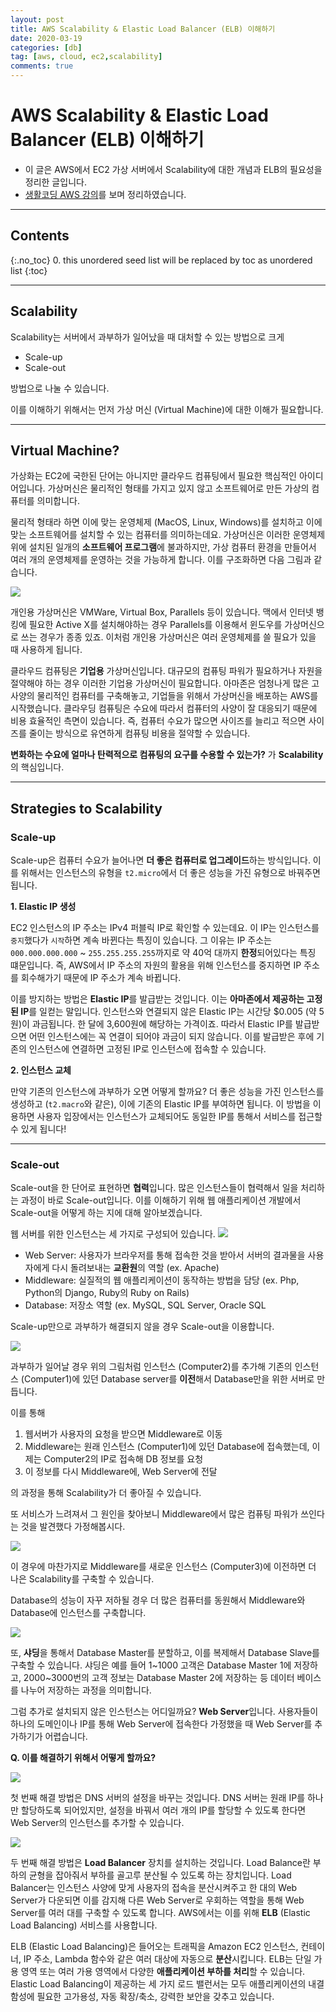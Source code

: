 ```yaml
---
layout: post
title: AWS Scalability & Elastic Load Balancer (ELB) 이해하기
date: 2020-03-19
categories: [db]
tag: [aws, cloud, ec2,scalability]
comments: true
---
```

#  AWS Scalability & Elastic Load Balancer (ELB) 이해하기
* 이 글은 AWS에서 EC2 가상 서버에서 Scalability에 대한 개념과 ELB의 필요성을 정리한 글입니다.
* [생활코딩 AWS 강의](https://opentutorials.org/course/2717/11294)를 보며 정리하였습니다.

---
## **Contents**
{:.no_toc}
0. this unordered seed list will be replaced by toc as unordered list
{:toc}

---
## **Scalability**

Scalability는 서버에서 과부하가 일어났을 때 대처할 수 있는 방법으로 크게 

* Scale-up
* Scale-out

방법으로 나눌 수 있습니다.

이를 이해하기 위해서는 먼저 가상 머신 (Virtual Machine)에 대한 이해가 필요합니다.

---
## **Virtual Machine?**

가상화는 EC2에 국한된 단어는 아니지만 클라우드 컴퓨팅에서 필요한 핵심적인 아이디어입니다. 
가상머신은 물리적인 형태를 가지고 있지 않고 소프트웨어로 만든 가상의 컴퓨터를 의미합니다.

물리적 형태라 하면 이에 맞는 운영체제 (MacOS, Linux, Windows)를 설치하고 이에 맞는 소프트웨어를 설치할 수 있는 컴퓨터를 의미하는데요.
가상머신은 이러한 운영체제 위에 설치된 일개의 **소프트웨어 프로그램**에 불과하지만, 가상 컴퓨터 환경을 만들어서 여러 개의 운영체제를 운영하는 것을 가능하게 합니다. 이를 구조화하면 다음 그림과 같습니다.

![](../images/aws-scale-1.png)

개인용 가상머신은 VMWare, Virtual Box, Parallels 등이 있습니다. 
맥에서 인터넷 뱅킹에 필요한 Active X를 설치해야하는 경우 Parallels를 이용해서 윈도우를 가상머신으로 쓰는 경우가 종종 있죠.
이처럼 개인용 가상머신은 여러 운영체제를 쓸 필요가 있을 때 사용하게 됩니다.

클라우드 컴퓨팅은 **기업용** 가상머신입니다. 대규모의 컴퓨팅 파워가 필요하거나 자원을 절약해야 하는 경우 이러한 기업용 가상머신이 필요합니다.
아마존은 엄청나게 많은 고사양의 물리적인 컴퓨터를 구축해놓고, 기업들을 위해서 가상머신을 배포하는 AWS를 시작했습니다.
클라우딩 컴퓨팅은 수요에 따라서 컴퓨터의 사양이 잘 대응되기 때문에 비용 효율적인 측면이 있습니다.
즉, 컴퓨터 수요가 많으면 사이즈를 늘리고 적으면 사이즈를 줄이는 방식으로 유연하게 컴퓨팅 비용을 절약할 수 있습니다. 

**변화하는 수요에 얼마나 탄력적으로 컴퓨팅의 요구를 수용할 수 있는가?** 가 **Scalability**의 핵심입니다.


---
## **Strategies to Scalability**
### **Scale-up**

Scale-up은 컴퓨터 수요가 늘어나면 **더 좋은 컴퓨터로 업그레이드**하는 방식입니다. 
이를 위해서는 인스턴스의 유형을 `t2.micro`에서 더 좋은 성능을 가진 유형으로 바꿔주면 됩니다. 


**1. Elastic IP 생성**

EC2 인스턴스의 IP 주소는 IPv4 퍼블릭 IP로 확인할 수 있는데요. 
이 IP는 인스턴스를 `중지`했다가 `시작`하면 계속 바뀐다는 특징이 있습니다.
그 이유는 IP 주소는 `000.000.000.000` ~ `255.255.255.255`까지로 약 40억 대까지 **한정**되어있다는 특징 떄문입니다. 
즉, AWS에서 IP 주소의 자원의 활용을 위해 인스턴스를 중지하면 IP 주소를 회수해가기 때문에 IP 주소가 계속 바뀝니다. 

이를 방지하는 방법은 **Elastic IP**를 발급받는 것입니다. 이는 **아마존에서 제공하는 고정된 IP**를 일컫는 말입니다. 
인스턴스와 연결되지 않은 Elastic IP는 시간당 $0.005 (약 5원)이 과금됩니다. 한 달에 3,600원에 해당하는 가격이죠. 
따라서 Elastic IP를 발급받으면 어떤 인스턴스에는 꼭 연결이 되어야 과금이 되지 않습니다.
이를 발급받은 후에 기존의 인스턴스에 연결하면 고정된 IP로 인스턴스에 접속할 수 있습니다.


**2. 인스턴스 교체**

만약 기존의 인스턴스에 과부하가 오면 어떻게 할까요? 
더 좋은 성능을 가진 인스턴스를 생성하고 (`t2.macro`와 같은), 이에 기존의 Elastic IP를 부여하면 됩니다. 이 방법을 이용하면 사용자 입장에서는 인스턴스가 교체되어도 동일한 IP를 통해서 서비스를 접근할 수 있게 됩니다!


---
### **Scale-out**

Scale-out을 한 단어로 표현하면 **협력**입니다. 많은 인스턴스들이 협력해서 일을 처리하는 과정이 바로 Scale-out입니다.
이를 이해하기 위해 웹 애플리케이션 개발에서 Scale-out을 어떻게 하는 지에 대해 알아보겠습니다.

웹 서버를 위한 인스턴스는 세 가지로 구성되어 있습니다.
![](../images/aws-scale-2.png)

* Web Server: 사용자가 브라우저를 통해 접속한 것을 받아서 서버의 결과물을 사용자에게 다시 돌려보내는 **교환원**의 역할 (ex. Apache)
* Middleware: 실질적의 웹 애플리케이션이 동작하는 방법을 담당 (ex. Php, Python의 Django, Ruby의 Ruby on Rails)
* Database: 저장소 역할 (ex. MySQL, SQL Server, Oracle SQL

Scale-up만으로 과부하가 해결되지 않을 경우 Scale-out을 이용합니다.

![](../images/aws-scale-3.png)

과부하가 일어날 경우 위의 그림처럼 인스턴스 (Computer2)를 추가해 기존의 인스턴스 (Computer1)에 있던 Database server를 **이전**해서 Database만을 위한 서버로 만듭니다.

이를 통해
1. 웹서버가 사용자의 요청을 받으면 Middleware로 이동
2. Middleware는 원래 인스턴스 (Computer1)에 있던 Database에 접속했는데, 이제는 Computer2의 IP로 접속해 DB 정보를 요청
3. 이 정보를 다시 Middleware에, Web Server에 전달

의 과정을 통해 Scalability가 더 좋아질 수 있습니다. 

또 서비스가 느려져서 그 원인을 찾아보니 Middleware에서 많은 컴퓨팅 파워가 쓰인다는 것을 발견했다 가정해봅시다.

![](../images/aws-scale-4.png)

이 경우에 마찬가지로 Middleware를 새로운 인스턴스 (Computer3)에 이전하면 더 나은 Scalability를 구축할 수 있습니다.

Database의 성능이 자꾸 저하될 경우 더 많은 컴퓨터를 동원해서 Middleware와 Database에 인스턴스를 구축합니다.

![](../images/aws-scale-5.png)

또, **샤딩**을 통해서 Database Master를 분할하고, 이를 복제해서 Database Slave를 구축할 수 있습니다.
샤딩은 예를 들어 1~1000 고객은 Database Master 1에 저장하고, 2000~3000번의 고객 정보는 Database Master 2에 저장하는 등 
데이터 베이스를 나누어 저장하는 과정을 의미합니다.

그럼 추가로 설치되지 않은 인스턴스는 어디일까요? **Web Server**입니다.
사용자들이 하나의 도메인이나 IP를 통해 Web Server에 접속한다 가정했을 때 Web Server를 추가하기가 어렵습니다.

**Q. 이를 해결하기 위해서 어떻게 할까요?**

![](../images/aws-scale-sol1.png)

첫 번째 해결 방법은 DNS 서버의 설정을 바꾸는 것입니다. DNS 서버는 원래 IP를 하나만 할당하도록 되어있지만, 설정을 바꿔서 여러 개의 IP를 할당할 수 있도록 한다면 Web Server의 인스턴스를 추가할 수 있습니다.

![](../images/aws-scale-sol2.png)

두 번째 해결 방법은 **Load Balancer** 장치를 설치하는 것입니다. 
Load Balance란 부하의 균형을 잡아줘서 부하를 골고루 분산될 수 있도록 하는 장치입니다. Load Balancer는 인스턴스 사양에 맞게 사용자의 접속을 분산시켜주고 한 대의 Web Server가 다운되면 이를 감지해 다른 Web Server로 우회하는 역할을 통해 Web Server를 여러 대를 구축할 수 있도록 합니다. AWS에서는 이를 위해 **ELB** (Elastic Load Balancing) 서비스를 사용합니다.


ELB (Elastic Load Balancing)은 들어오는 트래픽을 Amazon EC2 인스턴스, 컨테이너, IP 주소, Lambda 함수와 같은 여러 대상에 자동으로 **분산**시킵니다. ELB는 단일 가용 영역 또는 여러 가용 영역에서 다양한 **애플리케이션 부하를 처리**할 수 있습니다. Elastic Load Balancing이 제공하는 세 가지 로드 밸런서는 모두 애플리케이션의 내결함성에 필요한 고가용성, 자동 확장/축소, 강력한 보안을 갖추고 있습니다.

